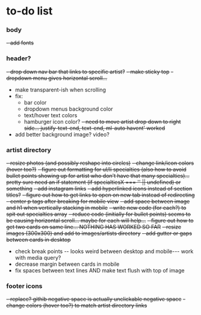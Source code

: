 # to-do list

### body
~~- add fonts~~

### header?
~~- drop down nav bar that links to specific artist?~~
  ~~- make sticky top~~ 
  ~~- dropdown menu gives horizontal scroll...~~
  - make transparent-ish when scrolling
  - fix:
    - bar color
    - dropdown menus background color
    - text/hover text colors
    - hamburger icon color?
    ~~- need to move artist drop down to right side... justify-text-end, text-end, ml-auto havent' worked~~
- add better background image? video?


### artist directory
~~- ~~resize photos (and possibly reshape into circles)~~~~
~~- change link/icon colors (hover too?)~~
~~- figure out formatting for ul/li specialties (also how to avoid bullet points showing up for artist who don't have that many specialties)... pretty sure need an if statement (if specialtiesX === '' || undefined) or something~~
~~- add instagram links~~
~~- add hyperlinked icons instead of section titles?~~
~~- figure out how to get links to open on new tab instead of redirecting~~
~~- center p tags after breaking for mobile view~~
~~- add space between image and h1 when vertically stacking in mobile~~
~~- write new code (for each?) to spit out specialties array~~
  ~~- reduce code (initially for bullet points) seems to be causing horizontal scroll... maybe for each will help...~~
~~- figure out how to get two cards on same line... NOTHING HAS WORKED SO FAR~~
~~- resize images (300x300) and add to images/artists directory~~
~~- add gutter or gaps between cards in desktop~~
- check break points -- looks weird between desktop and mobile--- work with media query?
- decrease margin between cards in mobile
- fix spaces between text lines AND make text flush with top of image

### footer icons
~~- replace? githib negative space is actually unclickable negative space~~
~~- change colors (hover too?) to match artist directory links~~